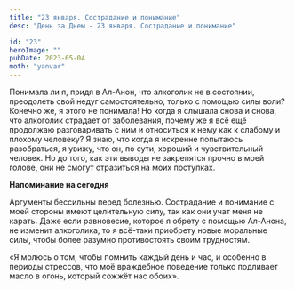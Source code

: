 ```yaml
---
title: "23 января. Сострадание и понимание"
desc: "День за Днем - 23 января. Сострадание и понимание"

id: "23"
heroImage: ""
pubDate: 2023-05-04
moth: "yanvar"
---
```


Понимала ли я, придя в Ал-Анон, что алкоголик не в состоянии, преодолеть свой
недуг самостоятельно, только с помощью силы воли? Конечно же, я этого не
понимала! Но когда я слышала снова и снова, что алкоголик страдает от
заболевания, почему же я всё ещё продолжаю разговаривать с ним и относиться к
нему как к слабому и плохому человеку? Я знаю, что когда я искренне попытаюсь
разобраться, я увижу, что он, по сути, хороший и чувствительный человек. Но до
того, как эти выводы не закрепятся прочно в моей голове, они не смогут
отразиться на моих поступках.

**Напоминание на сегодня**

Аргументы бессильны перед болезнью. Сострадание и понимание с моей стороны
имеют целительную силу, так как они учат меня не карать. Даже если равновесие,
которое я обрету с помощью Ал-Анона, не изменит алкоголика, то я всё-таки
приобрету новые моральные силы, чтобы более разумно противостоять своим
трудностям.

«Я молюсь о том, чтобы помнить каждый день и час, и особенно в периоды
стрессов, что моё враждебное поведение только подливает масло в огонь, который
сожжёт нас обоих».
